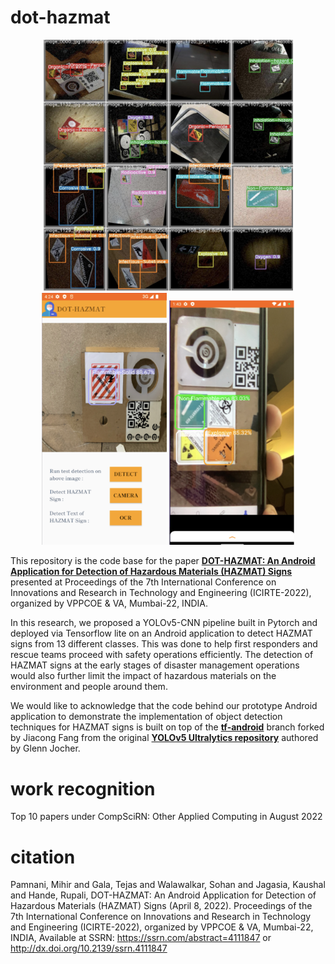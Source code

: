 # dot-hazmat
<p align='center'>
<img src="https://github.com/Mihir3/dot-hazmat/blob/main/detections_one.png" width="400">
<img src="https://github.com/Mihir3/dot-hazmat/blob/main/android_one.png" width="200">
<img src="https://github.com/Mihir3/dot-hazmat/blob/main/android_two.png" width="200">
</p>

This repository is the code base for the paper [**DOT-HAZMAT: An Android Application for Detection of Hazardous Materials (HAZMAT) Signs**](https://papers.ssrn.com/sol3/papers.cfm?abstract_id=4111847) presented at Proceedings of the 7th International Conference on Innovations and Research in Technology and Engineering (ICIRTE-2022), organized by VPPCOE & VA, Mumbai-22, INDIA.

In this research, we proposed a YOLOv5-CNN pipeline built in Pytorch and deployed via Tensorflow lite on an Android application to detect HAZMAT signs from 13 different classes. This was done to help first responders and rescue teams proceed with safety operations efficiently. The detection of HAZMAT signs at the early stages of disaster management operations would also further limit the impact of hazardous materials on the environment and people around them.



We would like to acknowledge that the code behind our prototype Android application to demonstrate the implementation of object detection techniques for HAZMAT signs is built on top of the [**tf-android**](https://github.com/zldrobit/yolov5) branch forked by Jiacong Fang from the original [**YOLOv5 Ultralytics repository**](https://github.com/ultralytics/yolov5) authored by Glenn Jocher.

# work recognition

Top 10 papers under CompSciRN: Other Applied Computing in August 2022

# citation 

Pamnani, Mihir and Gala, Tejas and Walawalkar, Sohan and Jagasia, Kaushal and Hande, Rupali, DOT-HAZMAT: An Android Application for Detection of Hazardous Materials (HAZMAT) Signs (April 8, 2022). Proceedings of the 7th International Conference on Innovations and Research in Technology and Engineering (ICIRTE-2022), organized by VPPCOE & VA, Mumbai-22, INDIA, Available at SSRN: https://ssrn.com/abstract=4111847 or http://dx.doi.org/10.2139/ssrn.4111847





